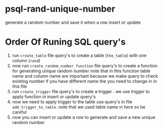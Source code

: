 # psql-rand-unique-number
generate a random number and save it  when a row insert or update


# Order Of Runing SQL query's

 1. run `create_table` file query's to create a table (`the_table`) with one column (`rand`)
 2. now run `create_random_number_function` file query's to create a function for generating unique random number note that in this function table name and column name are important because we make query to check existing number if you have different name  the you need to change in in this file
 3. run `create_trigger` file query's to create a trigger . we use trigger to apply function in insert or update query's
 4. now we need to apply trigger to the table use query's in file `add_trigger_to_table`. note that we used table name in here so be careful
 5. now you can insert or update a row to generate and save a new unique random number
